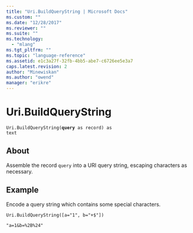 ```yaml
---
title: "Uri.BuildQueryString | Microsoft Docs"
ms.custom: ""
ms.date: "12/28/2017"
ms.reviewer: ""
ms.suite: ""
ms.technology: 
  - "mlang"
ms.tgt_pltfrm: ""
ms.topic: "language-reference"
ms.assetid: e1c3a27f-32fb-4bb5-abe7-c6726ee5e3a7
caps.latest.revision: 2
author: "Minewiskan"
ms.author: "owend"
manager: "erikre"
---
```

# Uri.BuildQueryString
<code>Uri.BuildQueryString(**query** as record) as text</code>
## About
Assemble the record <code>query</code> into a URI query string, escaping characters as necessary.

## Example 
Encode a query string which contains some special characters.

<code>Uri.BuildQueryString([a="1", b="+$"])</code>

<code>"a=1&b=%2B%24"</code>

